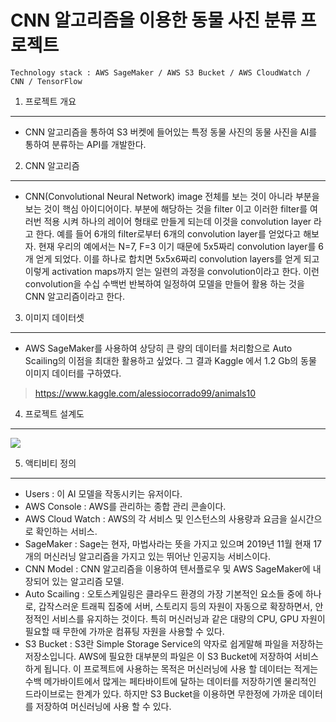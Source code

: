 CNN 알고리즘을 이용한 동물 사진 분류 프로젝트
===========================================================================================
    Technology stack : AWS SageMaker / AWS S3 Bucket / AWS CloudWatch / CNN / TensorFlow

1. 프로젝트 개요
-------------------------------------------------------------------------------------------
 - CNN 알고리즘을 통하여 S3 버켓에 들어있는 특정 동물 사진의 동물 사진을 AI를 통하여 분류하는 API를 개발한다.

2. CNN 알고리즘
-------------------------------------------------------------------------------------------
 - CNN(Convolutional Neural Network) image 전체를 보는 것이 아니라 부분을 보는 것이 핵심 아이디어이다. 부분에 해당하는 것을 filter 이고 이러한 filter를 여러번 적용 시켜 하나의 레이어 형태로 만들게 되는데 이것을 convolution layer 라고 한다. 예를 들어 6개의 filter로부터 6개의 convolution layer를 얻었다고 해보자. 현재 우리의 예에서는 N=7, F=3 이기 때문에 5x5짜리 convolution layer를 6개 얻게 되었다. 이를 하나로 합치면 5x5x6짜리 convolution layers를 얻게 되고 이렇게 activation maps까지 얻는 일련의 과정을 convolution이라고 한다. 이런 convolution을 수십 수백번 반복하여 일정하여 모델을 만들어 활용 하는 것을 CNN 알고리즘이라고 한다.

3. 이미지 데이터셋
-------------------------------------------------------------------------------------------
 - AWS SageMaker를 사용하여 상당히 큰 량의 데이터를 처리함으로 Auto Scailing의 이점을 최대한 활용하고 싶었다. 그 결과 Kaggle 에서 1.2 Gb의 동물 이미지 데이터를 구하였다.
> https://www.kaggle.com/alessiocorrado99/animals10

4. 프로젝트 설계도
-------------------------------------------------------------------------------------------
<img src="https://raw.githubusercontent.com/dsg890789/JwsPortfolio/master/CNN%20Model%20Project/CNN%20Model%20Project%20%EC%84%A4%EA%B3%84%20%ED%8C%8C%EC%9D%BC.png">

5. 액티비티 정의
-------------------------------------------------------------------------------------------
 - Users : 이 AI 모델을 작동시키는 유저이다.
 - AWS Console : AWS를 관리하는 종합 관리 콘솔이다.
 - AWS Cloud Watch : AWS의 각 서비스 및 인스턴스의 사용량과 요금을 실시간으로 확인하는 서비스.
 - SageMaker : Sage는 현자, 마법사라는 뜻을 가지고 있으며 2019년 11월 현재 17개의 머신러닝 알고리즘을 가지고 있는 뛰어난 인공지능 서비스이다.
 - CNN Model : CNN 알고리즘을 이용하여 텐서플로우 및 AWS SageMaker에 내장되어 있는 알고리즘 모델.
 - Auto Scailing : 오토스케일링은 클라우드 환경의 가장 기본적인 요소들 중에 하나로,
갑작스러운 트래픽 집중에 서버, 스토리지 등의 자원이 자동으로 확장하면서, 안정적인 서비스를 유지하는 것이다. 특히 머신러닝과 같은 대량의 CPU, GPU 자원이 필요할 때 무한에 가까운 컴퓨팅 자원을 사용할 수 있다.
 - S3 Bucket : S3란 Simple Storage Service의 약자로 쉽게말해 파일을 저장하는 저장소입니다. AWS에 필요한 대부분의 파일은 이 S3 Bucket에 저장하여 서비스하게 됩니다. 이 프로젝트에 사용하는 목적은 머신러닝에 사용 할 데이터는 적게는 수백 메가바이트에서 많게는 페타바이트에 달하는 데이터를 저장하기엔 물리적인 드라이브로는 한계가 있다. 하지만 S3 Bucket을 이용하면 무한정에 가까운 데이터를 저장하여 머신러닝에 사용 할 수 있다.
